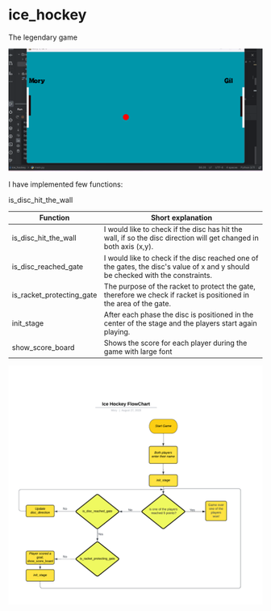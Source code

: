 # ice_hockey

The legendary game

<p align="center">
  <img src="images\ice_hockey.gif" width="700">
</p>

I have implemented few functions:

is_disc_hit_the_wall

| Function                  | Short explanation                                                                                                               |
|---------------------------|---------------------------------------------------------------------------------------------------------------------------------|
| is_disc_hit_the_wall      | I would like to check if the disc has hit the wall, if so the disc direction will get changed in both axis (x,y).               |
| is_disc_reached_gate      | I would like to check if the disc reached one of the gates, the disc's value of x and y should be checked with the constraints. |
| is_racket_protecting_gate | The purpose of the racket to protect the gate, therefore we check if racket is positioned in the area of the gate.              |
| init_stage                | After each phase the disc is positioned in the center of the stage and the players start again playing.                         |
| show_score_board          | Shows the score for each player during the game with large font                                                                 |

<p align="center">
  <img src="images\Flowchart.png" width="700">
</p>
